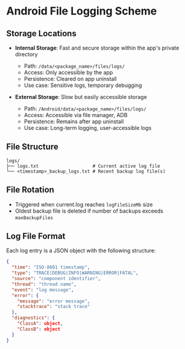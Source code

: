 # Android File Logging Scheme

## Storage Locations
- **Internal Storage**: Fast and secure storage within the app's private directory
  - Path: `/data/<package_name>/files/logs/`
  - Access: Only accessible by the app
  - Persistence: Cleared on app uninstall
  - Use case: Sensitive logs, temporary debugging

- **External Storage**: Slow but easily accessible storage
  - Path: `/Android/data/<package_name>/files/logs/`
  - Access: Accessible via file manager, ADB
  - Persistence: Remains after app uninstall
  - Use case: Long-term logging, user-accessible logs

## File Structure
```
logs/
├── logs.txt                    # Current active log file
└── <timestamp>_backup_logs.txt # Recent backup log file(s)
```

## File Rotation
- Triggered when current.log reaches `logFileSizeMb` size
- Oldest backup file is deleted if number of backups exceeds `maxBackupFiles`

## Log File Format
Each log entry is a JSON object with the following structure:
```json
{
  "time": "ISO-8601 timestamp",
  "type": "TRACE|DEBUG|INFO|WARNING|ERROR|FATAL",
  "source": "component identifier",
  "thread": "thread name",
  "event": "log message",
  "error": {
    "message": "error message",
    "stacktrace": "stack trace"
  },
  "diagnostics": {
    "ClassA": object,
    "ClassB": object
  }
}
```
